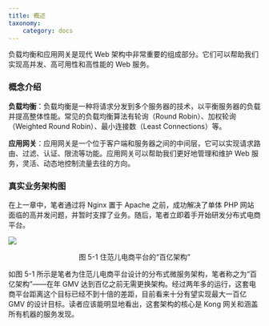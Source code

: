 ```yaml
---
title: 概述
taxonomy:
    category: docs
---
```


负载均衡和应用网关是现代 Web 架构中非常重要的组成部分。它们可以帮助我们实现高并发、高可用性和高性能的 Web 服务。

### 概念介绍

**负载均衡**：负载均衡是一种将请求分发到多个服务器的技术，以平衡服务器的负载并提高整体性能。常见的负载均衡算法有轮询（Round Robin）、加权轮询（Weighted Round Robin）、最小连接数（Least Connections）等。

**应用网关**：应用网关是一个位于客户端和服务器之间的中间层，它可以实现请求路由、过滤、认证、限流等功能。应用网关可以帮助我们更好地管理和维护 Web 服务，灵活、动态地控制流量去往的方向。

### 真实业务架构图

在上一章中，笔者通过将 Nginx 置于 Apache 之前，成功解决了单体 PHP 网站面临的高并发问题，并暂时支撑了业务。随后，笔者立即着手开始研发分布式电商平台。

![](/media/16893194224376.jpg)
<center>图 5-1 住范儿电商平台的“百亿架构”</center>

如图 5-1 所示是笔者为住范儿电商平台设计的分布式微服务架构，笔者称之为“百亿架构”——在年 GMV 达到百亿之前无需更换架构。经过两年多的运行，这套电商平台距离这个目标已经不到十倍的差距，目前看来十分有望实现最大一百亿 GMV 的设计目标。读者应该能明显地看出，这套架构的核心是 Kong 网关和涵盖所有机器的服务发现。
